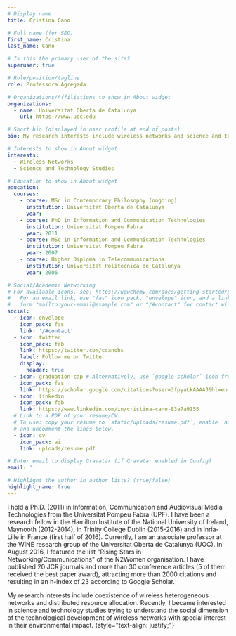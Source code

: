 ```yaml
---
# Display name
title: Cristina Cano

# Full name (for SEO)
first_name: Cristina 
last_name: Cano

# Is this the primary user of the site?
superuser: true

# Role/position/tagline
role: Professora Agregada

# Organizations/Affiliations to show in About widget
organizations:
  - name: Universitat Oberta de Catalunya
    url: https://www.uoc.edu

# Short bio (displayed in user profile at end of posts)
bio: My research interests include wireless networks and science and technology studies.

# Interests to show in About widget
interests:
  - Wireless Networks
  - Science and Technology Studies

# Education to show in About widget
education:
  courses:
    - course: MSc in Contemporary Philosophy (ongoing)
      institution: Universitat Oberta de Catalunya
      year: 
    - course: PhD in Information and Communication Technologies
      institution: Universitat Pompeu Fabra
      year: 2011
    - course: MSc in Information and Communication Technologies
      institution: Universitat Pompeu Fabra
      year: 2007
    - course: Higher Diploma in Telecommunications
      institution: Universitat Politècnica de Catalunya
      year: 2006

# Social/Academic Networking
# For available icons, see: https://wowchemy.com/docs/getting-started/page-builder/#icons
#   For an email link, use "fas" icon pack, "envelope" icon, and a link in the
#   form "mailto:your-email@example.com" or "/#contact" for contact widget.
social:
  - icon: envelope
    icon_pack: fas
    link: '/#contact'
  - icon: twitter
    icon_pack: fab
    link: https://twitter.com/ccanobs
    label: Follow me on Twitter
    display:
      header: true
  - icon: graduation-cap # Alternatively, use `google-scholar` icon from `ai` icon pack
    icon_pack: fas
    link: https://scholar.google.com/citations?user=3fpyaLkAAAAJ&hl=en
  - icon: linkedin
    icon_pack: fab
    link: https://www.linkedin.com/in/cristina-cano-83a7a9155
  # Link to a PDF of your resume/CV.
  # To use: copy your resume to `static/uploads/resume.pdf`, enable `ai` icons in `params.yaml`,
  # and uncomment the lines below.
  - icon: cv
    icon_pack: ai
    link: uploads/resume.pdf

# Enter email to display Gravatar (if Gravatar enabled in Config)
email: ''

# Highlight the author in author lists? (true/false)
highlight_name: true
---
```

I hold a Ph.D. (2011) in Information, Communication and Audiovisual Media Technologies from the Universitat Pompeu Fabra (UPF). I have been a research fellow in the Hamilton Institute of the National University of Ireland, Maynooth (2012-2014), in Trinity College Dublin (2015-2016) and in Inria- Lille in France (first half of 2016). Currently, I am an associate professor at the WINE research group of the Universitat Oberta de Catalunya (UOC). In August 2016, I featured the list "Rising Stars in Networking/Communications" of the N2Women organisation. I have published 20 JCR journals and more than 30 conference articles (5 of them received the best paper award), attracting more than 2000 citations and resulting in an h-index of 23 according to Google Scholar.

My research interests include coexistence of wireless heterogeneous networks and distributed resource allocation. Recently, I became interested in science and technology studies trying to understand the social dimension of the technological development of wireless networks with special interest in their environmental impact.
{style="text-align: justify;"}

